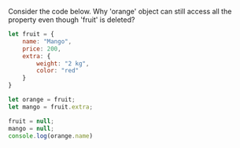 
Consider the code below. Why 'orange' object can still access
all the property even though 'fruit' is deleted?

```javascript
let fruit = {
    name: "Mango",
    price: 200,
    extra: {
        weight: "2 kg",
        color: "red"
    }
}

let orange = fruit;
let mango = fruit.extra;

fruit = null;
mango = null;
console.log(orange.name)
```